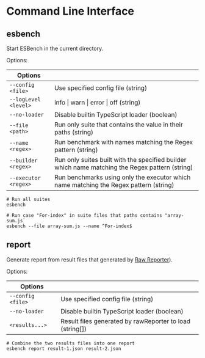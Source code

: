 # Command Line Interface

## esbench

Start ESBench in the current directory. 

Options:

| Options              |                                                                                                 |
|----------------------|-------------------------------------------------------------------------------------------------|
| `--config <file>`    | Use specified config file (string)                                                              |
| `--logLevel <level>` | info \| warn \| error \| off (string)                                                           |
| `--no-loader`        | Disable builtin TypeScript loader (boolean)                                                     |
| `--file <path>`      | Run only suite that contains the value in their paths (string)                                  |
| `--name <regex>`     | Run benchmark with names matching the Regex pattern (string)                                    |
| `--builder <regex>`  | Run only suites built with the specified builder which name matching the Regex pattern (string) |
| `--executor <regex>` | Run benchmarks using only the executor which name matching the Regex pattern (string)           |

```shell
# Run all suites
esbench

# Run case "For-index" in suite files that paths contains "array-sum.js`
esbench --file array-sum.js --name ^For-index$
```

## report

Generate report from result files that generated by [Raw Reporter](./reporters#rawreporter)).

Options:

| Options           |                                                          |
|-------------------|----------------------------------------------------------|
| `--config <file>` | Use specified config file (string)                       |
| `--no-loader`     | Disable builtin TypeScript loader (boolean)              |
| `<results...>`    | Result files generated by rawReporter to load (string[]) |

```shell
# Combine the two results files into one report
esbench report result-1.json result-2.json
```
